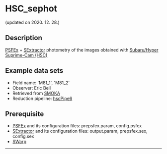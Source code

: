 # HSC_sephot
(updated on 2020. 12. 28.)


## Description
[PSFEx](https://www.astromatic.net/software/psfex) + [SExtractor](https://www.astromatic.net/software/sextractor) photometry of the images obtained with [Subaru/Hyper Suprime-Cam (HSC)](https://www.subarutelescope.org/Observing/Instruments/HSC/index.html)


## Example data sets
* Field name: 'M81_1', 'M81_2'
* Observer: Eric Bell
* Retrieved from [SMOKA](https://smoka.nao.ac.jp/)
* Reduction pipeline: [hscPipe6](https://hsc.mtk.nao.ac.jp/pipedoc/pipedoc_6_e/index.html)


## Prerequisite
* [PSFEx](https://psfex.readthedocs.io/en/latest/) and its configuration files: prepsfex.param, config.psfex
* [SExtractor](https://www.astromatic.net/pubsvn/software/sextractor/trunk/doc/sextractor.pdf) and its configuration files: output.param, prepsfex.sex, config.sex
* [SWarp](https://www.astromatic.net/pubsvn/software/swarp/trunk/doc/swarp.pdf)

-----

